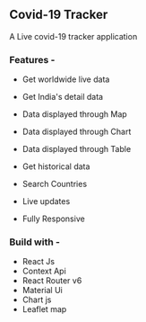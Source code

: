 ## Covid-19 Tracker

A Live covid-19 tracker application

### Features -

- Get worldwide live data

- Get India's detail data

- Data displayed through Map

- Data displayed through Chart

- Data displayed through Table

- Get historical data

- Search Countries

- Live updates

- Fully Responsive

### Build with -

- React Js
- Context Api
- React Router v6
- Material Ui
- Chart js
- Leaflet map

